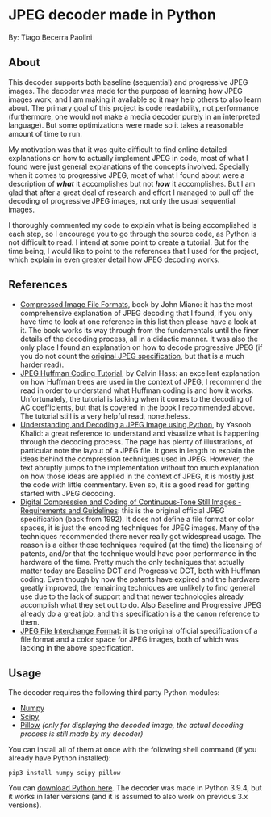 # JPEG decoder made in Python

By: Tiago Becerra Paolini

## About

This decoder supports both baseline (sequential) and progressive JPEG images. The decoder was made for the purpose of learning how JPEG images work, and I am making it available so it may help others to also learn about. The primary goal of this project is code readability, not performance (furthermore, one would not make a media decoder purely in an interpreted language). But some optimizations were made so it takes a reasonable amount of time to run.

My motivation was that it was quite difficult to find online detailed explanations on how to actually implement JPEG in code, most of what I found were just general explanations of the concepts involved. Specially when it comes to progressive JPEG, most of what I found about were a description of ***what*** it accomplishes but not ***how*** it accomplishes. But I am glad that after a great deal of research and effort I managed to pull off the decoding of progressive JPEG images, not only the usual sequential images.

I thoroughly commented my code to explain what is being accomplished is each step, so I encourage you to go through the source code, as Python is not difficult to read. I intend at some point to create a tutorial. But for the time being, I would like to point to the references that I used for the project, which explain in even greater detail how JPEG decoding works.

## References

* [Compressed Image File Formats](https://research-solution.com/uplode/book/book-26184.pdf), book by John Miano: it has the most comprehensive explanation of JPEG decoding that I found, if you only have time to look at one reference in this list then please have a look at it. The book works its way through from the fundamentals until the finer details of the decoding process, all in a didactic manner. It was also the only place I found an explanation on how to decode progressive JPEG (if you do not count the [original JPEG specification](https://www.w3.org/Graphics/JPEG/itu-t81.pdf), but that is a much harder read).
* [JPEG Huffman Coding Tutorial](https://www.impulseadventure.com/photo/jpeg-huffman-coding.html), by Calvin Hass: an excellent explanation on how Huffman trees are used in the context of JPEG, I recommend the read in order to understand what Huffman coding is and how it works. Unfortunately, the tutorial is lacking when it comes to the decoding of AC coefficients, but that is covered in the book I recommended above. The tutorial still is a very helpful read, nonetheless.
* [Understanding and Decoding a JPEG Image using Python](https://yasoob.me/posts/understanding-and-writing-jpeg-decoder-in-python/), by Yasoob Khalid: a great reference to understand and visualize what is happening through the decoding process. The page has plenty of illustrations, of particular note the layout of a JPEG file. It goes in length to explain the ideas behind the compression techniques used in JPEG. However, the text abruptly jumps to the implementation without too much explanation on how those ideas are applied in the context of JPEG, it is mostly just the code with little commentary. Even so, it is a good read for getting started with JPEG decoding.
* [Digital Compression and Coding of Continuous-Tone Still Images - Requirements and Guidelines](https://www.w3.org/Graphics/JPEG/itu-t81.pdf): this is the original official JPEG specification (back from 1992). It does not define a file format or color spaces, it is just the encoding techniques for JPEG images. Many of the techniques recommended there never really got widespread usage. The reason is a either those techniques required (at the time) the licensing of patents, and/or that the technique would have poor performance in the hardware of the time. Pretty much the only techniques that actually matter today are Baseline DCT and Progressive DCT, both with Huffman coding. Even though by now the patents have expired and the hardware greatly improved, the remaining techniques are unlikely to find general use due to the lack of support and that newer technologies already accomplish what they set out to do. Also Baseline and Progressive JPEG already do a great job, and this specification is a the canon reference to them.
* [JPEG File Interchange Format](https://www.w3.org/Graphics/JPEG/jfif3.pdf): it is the original official specification of a file format and a color space for JPEG images, both of which was lacking in the above specification.

## Usage

The decoder requires the following third party Python modules:
* [Numpy](https://numpy.org/install/)
* [Scipy](https://scipy.org/install/)
* [Pillow](https://pillow.readthedocs.io/en/stable/installation.html) *(only for displaying the decoded image, the actual decoding process is still made by my decoder)*

You can install all of them at once with the following shell command (if you already have Python installed):
```shell
pip3 install numpy scipy pillow
```

You can [download Python here](https://www.python.org/downloads/). The decoder was made in Python 3.9.4, but it works in later versions (and it is assumed to also work on previous 3.x versions).